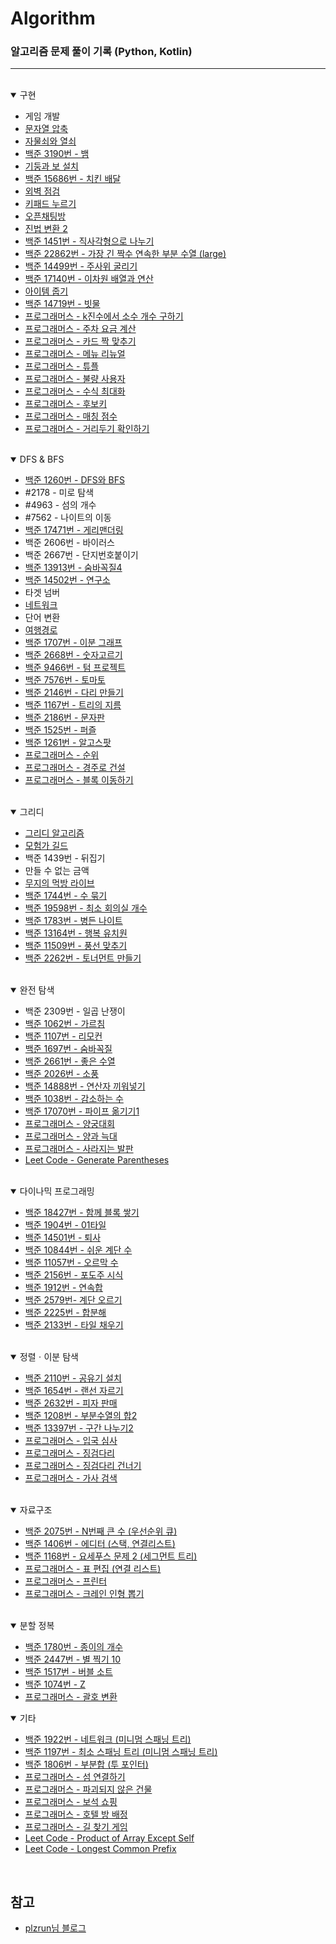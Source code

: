 # Algorithm
### 알고리즘 문제 풀이 기록 (Python, Kotlin)

---
<br>

<details open markdown = "1">

<summary>구현</summary>

  - 게임 개발
  - [문자열 압축](https://github.com/ERyukSa/Algorithm/blob/main/%EA%B5%AC%ED%98%84/%EB%AC%B8%EC%9E%90%EC%97%B4%20%EC%95%95%EC%B6%95.md)
  - [자물쇠와 열쇠](https://github.com/ERyukSa/Algorithm/blob/main/%EA%B5%AC%ED%98%84/%EC%9E%90%EB%AC%BC%EC%87%A0%EC%99%80%20%EC%97%B4%EC%87%A0.md)
  - [백준 3190번 - 뱀](https://github.com/ERyukSa/Algorithm/blob/main/%EA%B5%AC%ED%98%84/%233190%20-%20%EB%B1%80.md)
  - [기둥과 보 설치](https://github.com/ERyukSa/Algorithm/blob/main/%EA%B5%AC%ED%98%84/%EA%B8%B0%EB%91%A5%EA%B3%BC%20%EB%B3%B4%20%EC%84%A4%EC%B9%98.md)
  - [백준 15686번 - 치킨 배달](https://github.com/ERyukSa/Algorithm/blob/main/%EA%B5%AC%ED%98%84/%2315686%20-%20%EC%B9%98%ED%82%A8%20%EB%B0%B0%EB%8B%AC.md)
  - [외벽 점검](https://github.com/ERyukSa/Algorithm/blob/main/%EA%B5%AC%ED%98%84/%EC%99%B8%EB%B2%BD%20%EC%A0%90%EA%B2%80.md)
  - [키패드 누르기](https://best-human-developer.tistory.com/2)
  - [오픈채팅방](https://best-human-developer.tistory.com/3)
  - [진법 변환 2](https://best-human-developer.tistory.com/29)
  - [백준 1451번 - 직사각형으로 나누기](https://best-human-developer.tistory.com/51)
  - [백준 22862번 - 가장 긴 짝수 연속한 부분 수열 (large)](https://best-human-developer.tistory.com/53)
  - [백준 14499번 - 주사위 굴리기](https://best-human-developer.tistory.com/61)
  - [백준 17140번 - 이차원 배열과 연산](https://best-human-developer.tistory.com/63)
  - [아이템 줍기](https://best-human-developer.tistory.com/77)
  - [백준 14719번 - 빗물](구현/%EB%B0%B1%EC%A4%80%2014719%EB%B2%88%20-%20%EB%B9%97%EB%AC%BC.kt)
  - [프로그래머스 - k진수에서 소수 개수 구하기](구현/프로그래머스%20-%20k진수에서%20소수%20개수%20구하기.kt)
  - [프로그래머스 - 주차 요금 계산](구현/프로그래머스%20-%20주차%20요금%20계산.kt)
  - [프로그래머스 - 카드 짝 맞추기](구현/프로그래머스%20-%20카드%20짝%20맞추기.kt)
  - [프로그래머스 - 메뉴 리뉴얼](구현/프로그래머스%20-%20메뉴%20리뉴얼.md)
  - [프로그래머스 - 튜플](구현/프로그래머스%20-%20튜플.kt)
  - [프로그래머스 - 불량 사용자](구현/프로그래머스%20-%20불량%20사용자.kt)
  - [프로그래머스 - 수식 최대화](구현/프로그래머스%20-%20수식%20최대화.kt)
  - [프로그래머스 - 후보키](구현/프로그래머스%20-%20후보키.kt)
  - [프로그래머스 - 매칭 점수](구현/프로그래머스%20-%20매칭%20점수.kt)
  - [프로그래머스 - 거리두기 확인하기](구현/프로그래머스%20-%20거리두기%20확인하기.kt)
</details>

<br>

<details open markdown="2">

<summary>DFS & BFS</summary>

  - [백준 1260번 - DFS와 BFS](https://github.com/ERyukSa/Algorithm/blob/main/DFS&BFS/%231260%20-%20DFS%EC%99%80%20BFS.md)
  - #2178 - 미로 탐색
  - #4963 - 섬의 개수
  - #7562 - 나이트의 이동
  - [백준 17471번 - 게리맨더링](https://github.com/ERyukSa/Algorithm/blob/main/DFS%26BFS/%2317471%20-%20%EA%B2%8C%EB%A6%AC%EB%A7%A8%EB%8D%94%EB%A7%81.md)
  - 백준 2606번 - 바이러스
  - 백준 2667번 - 단지번호붙이기  
  - [백준 13913번 - 숨바꼭질4](https://github.com/ERyukSa/Algorithm/blob/main/DFS%26BFS/%2313913%20-%20%EC%88%A8%EB%B0%94%EA%BC%AD%EC%A7%884.md)
  - [백준 14502번 - 연구소](https://github.com/ERyukSa/Algorithm/blob/main/DFS%26BFS/%2314502%20-%20%EC%97%B0%EA%B5%AC%EC%86%8C.md)
  - 타겟 넘버
  - [네트워크](https://github.com/ERyukSa/Algorithm/blob/main/DFS%26BFS/%EB%84%A4%ED%8A%B8%EC%9B%8C%ED%81%AC.md)
  - 단어 변환
  - [여행경로](https://github.com/ERyukSa/Algorithm/blob/main/DFS%26BFS/%EC%97%AC%ED%96%89%EA%B2%BD%EB%A1%9C.md)
  - [백준 1707번 - 이분 그래프](https://best-human-developer.tistory.com/7)
  - [백준 2668번 - 숫자고르기](https://best-human-developer.tistory.com/18)
  - [백준 9466번 - 텀 프로젝트](https://best-human-developer.tistory.com/33)
  - [백준 7576번 - 토마토](https://best-human-developer.tistory.com/34)
  - [백준 2146번 - 다리 만들기](https://best-human-developer.tistory.com/35)
  - [백준 1167번 - 트리의 지름](https://best-human-developer.tistory.com/36)
  - [백준 2186번 - 문자판](https://best-human-developer.tistory.com/55)
  - [백준 1525번 - 퍼즐](https://best-human-developer.tistory.com/56)
  - [백준 1261번 - 알고스팟](https://best-human-developer.tistory.com/59)
  - [프로그래머스 - 순위](https://best-human-developer.tistory.com/70)
  - [프로그래머스 - 경주로 건설](DFS&BFS/프로그래머스%20-%20경주로%20건설.kt)
  - [프로그래머스 - 블록 이동하기](DFS&BFS/프로그래머스%20-%20블록%20이동하기.kt)
</details>

<br>

<details open markdown="3">

<summary>그리디</summary>

  - [그리디 알고리즘](https://github.com/ERyukSa/Algorithm/blob/main/Greedy/Greedy.md)
  - [모험가 길드](./Greedy/모험가%20길드.md) 
  - 백준 1439번 - 뒤집기
  - 만들 수 없는 금액
  - [무지의 먹방 라이브](https://github.com/ERyukSa/Algorithm/blob/main/Greedy/%EB%AC%B4%EC%A7%80%EC%9D%98%20%EB%A8%B9%EB%B0%A9%20%EB%9D%BC%EC%9D%B4%EB%B8%8C.md)
  - [백준 1744번 - 수 묶기](https://best-human-developer.tistory.com/8)
  - [백준 19598번 - 최소 회의실 개수](https://best-human-developer.tistory.com/23)
  - [백준 1783번 - 병든 나이트](https://best-human-developer.tistory.com/47)
  - [백준 13164번 - 행복 유치원](https://best-human-developer.tistory.com/54)
  - [백준 11509번 - 풍선 맞추기](https://best-human-developer.tistory.com/65)
  - [백준 2262번 - 토너먼트 만들기](https://best-human-developer.tistory.com/66)

</details>

<br>

<details open markdown="4">

<summary>완전 탐색</summary>

  - 백준 2309번 - 일곱 난쟁이
  - [백준 1062번 - 가르침](https://best-human-developer.tistory.com/6)
  - [백준 1107번 - 리모컨](https://best-human-developer.tistory.com/50)
  - [백준 1697번 - 숨바꼭질](https://best-human-developer.tistory.com/52)
  - [백준 2661번 - 좋은 수열](https://best-human-developer.tistory.com/58)
  - [백준 2026번 - 소풍](https://best-human-developer.tistory.com/64)
  - [백준 14888번 - 연산자 끼워넣기](https://best-human-developer.tistory.com/83)
  - [백준 1038번 - 감소하는 수](https://best-human-developer.tistory.com/86)
  - [백준 17070번 - 파이프 옮기기1](BruteForce/백준%2017070번%20-%20파이프%20옮기기1.kt)
  - [프로그래머스 - 양궁대회](BruteForce/프로그래머스%20-%20양궁대회.kt)
  - [프로그래머스 - 양과 늑대](BruteForce/프로그래머스%20-%20양과%20늑대.kt)
  - [프로그래머스 - 사라지는 발판](BruteForce/프로그래머스%20-%20사라지는%20발판.kt)
  - [Leet Code - Generate Parentheses](BruteForce/Leet%20Code%20-%20Generate%20Parentheses.kt)

</details>

<br>

<details open markdown="5">

<summary>다이나믹 프로그래밍</summary>

  - [백준 18427번 - 함께 블록 쌓기](https://best-human-developer.tistory.com/5)
  - [백준 1904번 - 01타일](https://best-human-developer.tistory.com/10)
  - [백준 14501번 - 퇴사](https://best-human-developer.tistory.com/11)
  - [백준 10844번 - 쉬운 계단 수](https://best-human-developer.tistory.com/14)
  - [백준 11057번 - 오르막 수](https://best-human-developer.tistory.com/15)
  - [백준 2156번 - 포도주 시식](https://best-human-developer.tistory.com/19)
  - [백준 1912번 - 연속합](https://best-human-developer.tistory.com/21)
  - [백준 2579번- 계단 오르기](https://best-human-developer.tistory.com/22)
  - [백준 2225번 - 합분해](https://best-human-developer.tistory.com/25)
  - [백준 2133번 - 타일 채우기](https://best-human-developer.tistory.com/26)

</details>

<br>

<details open markdown="6">

<summary>정렬ㆍ이분 탐색</summary>

  - [백준 2110번 - 공유기 설치](https://best-human-developer.tistory.com/17)
  - [백준 1654번 - 랜선 자르기](https://best-human-developer.tistory.com/38)
  - [백준 2632번 - 피자 판매](https://best-human-developer.tistory.com/60)
  - [백준 1208번 - 부분수열의 합2](https://best-human-developer.tistory.com/62)
  - [백준 13397번 - 구간 나누기2](https://best-human-developer.tistory.com/69)
  - [프로그래머스 - 입국 심사](정렬과%20이분%20탐색/프로그래머스%20-%20입국%20심사.kt)
  - [프로그래머스 - 징검다리](정렬과%20이분%20탐색/프로그래머스%20-%20징검다리.kt)
  - [프로그래머스 - 징검다리 건너기](정렬과%20이분%20탐색/프로그래머스%20-%20징검다리%20건너기.kt)
  - [프로그래머스 - 가사 검색](졍렬과%20이분탐색/../정렬과%20이분%20탐색/프로그래머스%20-%20가사%20검색.kt)

</details>

<br>

<details open markdown="7">

<summary>자료구조</summary>

  - [백준 2075번 - N번째 큰 수 (우선순위 큐)](https://best-human-developer.tistory.com/24)
  - [백준 1406번 - 에디터 (스택, 연결리스트)](https://best-human-developer.tistory.com/27)
  - [백준 1168번 - 요세푸스 문제 2 (세그먼트 트리)](https://best-human-developer.tistory.com/28)
  - [프로그래머스 - 표 편집 (연결 리스트)](https://best-human-developer.tistory.com/49)
  - [프로그래머스 - 프린터](https://best-human-developer.tistory.com/84)
  - [프로그래머스 - 크레인 인형 뽑기](자료구조/프로그래머스%20-%20크레인%20인형%20뽑기.kt)

</details>

<br>

<details open markdown="8">

<summary>분할 정복</summary>
  
  - [백준 1780번 - 종이의 개수](https://best-human-developer.tistory.com/41)
  - [백준 2447번 - 별 찍기 10](https://best-human-developer.tistory.com/42)
  - [백준 1517번 - 버블 소트](https://best-human-developer.tistory.com/46)
  - [백준 1074번 - Z](https://best-human-developer.tistory.com/48)
  - [프로그래머스 - 괄호 변환](분할%20정복/프로그래머스%20-%20괄호%20변환.kt)

</details>

<details open markdown="9">

<summary>기타</summary>
  
  - [백준 1922번 - 네트워크 (미니멈 스패닝 트리)](기타/백준%201922번%20-%20네트워크.kt)
  - [백준 1197번 - 최소 스패닝 트리 (미니멈 스패닝 트리)](기타/백준%201197번%20-%20최소%20스패닝%20트리.kt)
  - [백준 1806번 - 부분합 (투 포인터)](기타/백준%201806번%20-%20부분합.kt)
  - [프로그래머스 - 섬 연결하기](기타/프로그래머스%20-%20섬%20연결하기.kt)
  - [프로그래머스 - 파괴되지 않은 건물](기타/프로그래머스%20-%20파괴되지%20않은%20건물.kt)
  - [프로그래머스 - 보석 쇼핑](https://best-human-developer.tistory.com/89)
  - [프로그래머스 - 호텔 방 배정](기타/프로그래머스%20-%20호텔%20방%20배정.kt)
  - [프로그래머스 - 길 찾기 게임](기타/프로그래머스%20-%20길%20찾기%20게임.kt)
  - [Leet Code - Product of Array Except Self](https://best-human-developer.tistory.com/114)
  - [Leet Code - Longest Common Prefix](기타/Leet%20Code%20-%20Longest%20Common%20Prefix.kt)
</details>

<br>

## 참고

- [plzrun님 블로그](https://plzrun.tistory.com/entry/%EC%95%8C%EA%B3%A0%EB%A6%AC%EC%A6%98-%EB%AC%B8%EC%A0%9C%ED%92%80%EC%9D%B4PS-%EC%8B%9C%EC%9E%91%ED%95%98%EA%B8%B0)
